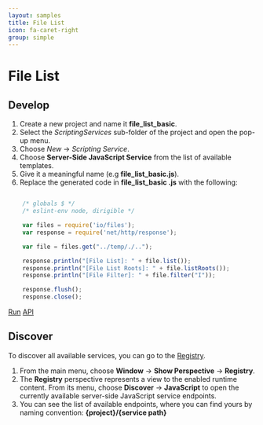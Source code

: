 ```yaml
---
layout: samples
title: File List
icon: fa-caret-right
group: simple
---
```


File List
===

Develop
--

1. Create a new project and name it **file_list_basic**.
2. Select the *ScriptingServices* sub-folder of the project and open the pop-up menu.
3. Choose *New* -> *Scripting Service*.
4. Choose **Server-Side JavaScript Service** from the list of available templates.
5. Give it a meaningful name (e.g **file_list_basic.js**).
6. Replace the generated code in **file_list_basic .js** with the following:

```javascript

	/* globals $ */
	/* eslint-env node, dirigible */

	var files = require('io/files');
	var response = require('net/http/response');

	var file = files.get("../temp/./..");

	response.println("[File List]: " + file.list());
	response.println("[File List Roots]: " + file.listRoots());
	response.println("[File Filter]: " + file.filter("I"));

	response.flush();
	response.close();


```

<div class="btn-toolbar pull-right">
	<a class="btn btn-warning" href="http://dirigible.eclipse.org/services/web/registry/anonymous.html?git=https://github.com/dirigiblelabs/sample_io_file_list_basic.git">Run</a>
	<a class="btn btn-info" href="http://www.dirigible.io/api/file.html">API</a>
</div>

Discover
--
To discover all available services, you can go to the [Registry](../help/registry.html).

1. From the main menu, choose **Window** -> **Show Perspective** -> **Registry**.
2. The **Registry** perspective represents a view to the enabled runtime content. From its menu, choose **Discover** -> **JavaScript** to open the currently available server-side JavaScript service endpoints.
3. You can see the list of available endpoints, where you can find yours by naming convention: **{project}/{service path}**
